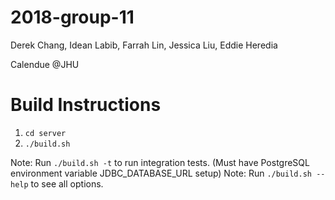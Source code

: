 # 2018-group-11
Derek Chang, Idean Labib, Farrah Lin, Jessica Liu, Eddie Heredia

Calendue @JHU

Build Instructions
===================
1) `cd server`
2) `./build.sh`

Note: Run `./build.sh -t` to run integration tests. (Must have PostgreSQL environment variable JDBC_DATABASE_URL setup)
Note: Run `./build.sh --help` to see all options.
